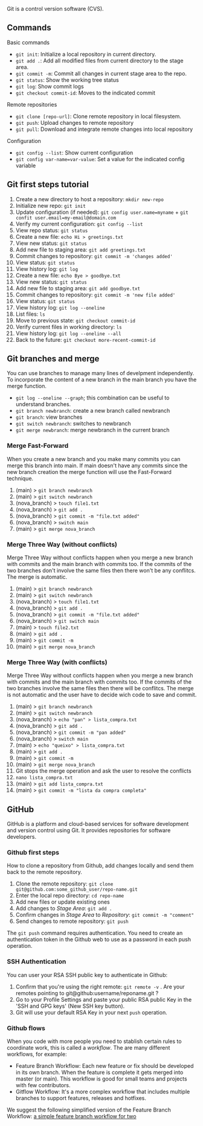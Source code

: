 Git is a control version software (CVS).

## Commands

Basic commands

* `git init`: Initialize a local repository in current directory.
* `git add .`: Add all modified files from current directory to the stage area.
* `git commit -m`: Commit all changes in current stage area to the repo.
* `git status`: Show the working tree status
* `git log`: Show commit logs
* `git checkout commit-id`: Moves to the indicated commit

Remote repositories

* `git clone [repo-url]`: Clone remote repository in local filesystem.
* `git push`: Upload changes to remote repository
* `git pull`: Download and integrate remote changes into local repository

Configuration

* `git config --list`: Show current configuration
* `git config var-name=var-value`: Set a value for the indicated config variable



## Git first steps tutorial

1. Create a new directory to host a repository: `mkdir new-repo`
2. Initialize new repo: `git init`
3. Update configuration (if needed): `git config user.name=myname` + `git confit user.email=my-email@domain.com`
4. Verify my current configuration: `git config --list`
5. View repo status: `git status`
6. Create a new file: `echo Hi > greetings.txt`
7. View new status: `git status`
8. Add new file to staging area: `git add greetings.txt`
9. Commit changes to repository: `git commit -m 'changes added' `
10. View status:  `git status`
11. View history log: `git log`
12. Create a new file: `echo Bye > goodbye.txt`
13. View new status: `git status`
14. Add new file to staging area: `git add goodbye.txt`
15. Commit changes to repository: `git commit -m 'new file added' `
16. View status:  `git status`
17. View history log: `git log --oneline`
18. List files: `ls`
19. Move to previous state: `git checkout commit-id`
20. Verify current files in working directory: `ls`
21. View history log: `git log --oneline --all`
22. Back to the future: `git checkout more-recent-commit-id`

## Git branches and merge

You can use branches to manage many lines of develpment independently. To incorporate the content of a new branch in the main branch you have the merge function.

* `git log --oneline --graph`; this combination can be useful to understand branches.
* `git branch newbranch`: create a new branch called newbranch
* `git branch`: view branches
* `git switch newbranch`: switches to newbranch
* `git merge newbranch`: merge newbranch in the current branch

### Merge Fast-Forward

When you create a new branch and you make many commits you can merge this branch into main. If main doesn't have any commits since the new branch creation the merge function will use the Fast-Forward technique. 

1. (main) > `git branch newbranch`
2. (main) > `git switch newbranch`
3. (nova_branch) > `touch file1.txt`
4. (nova_branch) > `git add .`
5. (nova_branch) > `git commit -m "file.txt added"`
6. (nova_branch) > `switch main`
7. (main) > `git merge nova_branch`

### Merge Three Way (without conflicts)

Merge Three Way without conflicts happen when you merge a new branch with commits and the main branch with commits too. If the commits of the two branches don't involve the same files then there won't be any conflitcs. The merge is automatic.

1. (main) > `git branch newbranch`
2. (main) > `git switch newbranch`
3. (nova_branch) > `touch file1.txt`
4. (nova_branch) > `git add .`
5. (nova_branch) > `git commit -m "file.txt added"`
6. (nova_branch) > `git switch main`
7. (main) > `touch file2.txt`
8. (main) > `git add .`
9. (main) > `git commit -m`
10. (main) > `git merge nova_branch`


### Merge Three Way (with conflicts)

Merge Three Way without conflicts happen when you merge a new branch with commits and the main branch with commits too. If the commits of the two branches involve the same files then there will be conflitcs. The merge is not automatic and the user have to decide wich code to save and commit.

1. (main) > `git branch newbranch`
2. (main) > `git switch newbranch`
3. (nova_branch) > `echo "pan" > lista_compra.txt`
4. (nova_branch) > `git add .`
5. (nova_branch) > `git commit -m "pan added"`
6. (nova_branch) > `switch main`
7. (main) > `echo "queixo" > lista_compra.txt`
8. (main) > `git add .`
9. (main) > `git commit -m`
10. (main) > `git merge nova_branch`
11. Git stops the merge operation and ask the user to resolve the conflicts
12. `nano lista_compra.txt`
13. (main) > `git add lista_compra.txt`
14. (main) > `git commit -m "lista da compra completa"`


## GitHub

GitHub is a platform and cloud-based services for software development and version control using Git. It provides repositories for software developers.

### Github first steps

How to clone a repository from Github, add changes locally and send them back to the remote repository.

1. Clone the remote repository: `git clone git@github.com:some_github_user/repo-name.git`
2. Enter the local repo directory: `cd repo-name`
3. Add new files or update existing ones
4. Add changes to *Stage Area*: `git add .`
5. Confirm changes in *Stage Area* to *Repository*: `git commit -m "comment"`
6. Send changes to remote repository: `git push`

The `git push` command requires authentication. You need to create an authentication token in the Github web to use as a password in each push operation.

### SSH Authentication

You can user your RSA SSH public key to authenticate in Github:

1. Confirm that you're using the right remote: `git remote -v` . Are your remotes pointing to git@github:username/reponame.git ?
2. Go to your Profile Settings and paste your public RSA public Key in the 'SSH and GPG keys' (New SSH key button).
3. Git will use your default RSA Key in your next `push` operation.

### Github flows

When you code with more people you need to stablish certain rules to coordinate work, this is called a *workflow*. The are many different workflows, for example:

* Feature Branch Workflow: Each new feature or fix should be developed in its own branch. When the feature is complete it gets merged into master (or main). This workflow is good for small teams and projects with few contributors.
* Gitflow Workflow: It's a more complex workflow that includes multiple branches to support features, releases and hotfixes.

We suggest the following simplified version of the Feature Branch Workflow: [a simple feature branch workflow for two](gitflows)